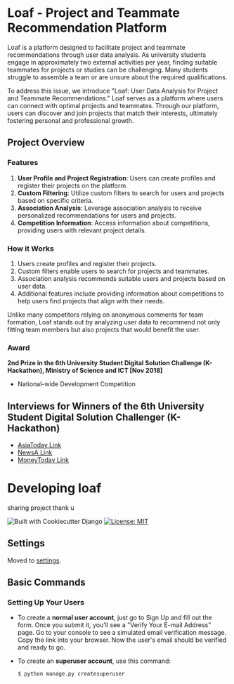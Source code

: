 # Loaf - Project and Teammate Recommendation Platform

Loaf is a platform designed to facilitate project and teammate recommendations through user data analysis. As university students engage in approximately two external activities per year, finding suitable teammates for projects or studies can be challenging. Many students struggle to assemble a team or are unsure about the required qualifications.

To address this issue, we introduce "Loaf: User Data Analysis for Project and Teammate Recommendations." Loaf serves as a platform where users can connect with optimal projects and teammates. Through our platform, users can discover and join projects that match their interests, ultimately fostering personal and professional growth.

## Project Overview

### Features

1. **User Profile and Project Registration**: Users can create profiles and register their projects on the platform.
2. **Custom Filtering**: Utilize custom filters to search for users and projects based on specific criteria.
3. **Association Analysis**: Leverage association analysis to receive personalized recommendations for users and projects.
4. **Competition Information**: Access information about competitions, providing users with relevant project details.

### How it Works

1. Users create profiles and register their projects.
2. Custom filters enable users to search for projects and teammates.
3. Association analysis recommends suitable users and projects based on user data.
4. Additional features include providing information about competitions to help users find projects that align with their needs.

Unlike many competitors relying on anonymous comments for team formation, Loaf stands out by analyzing user data to recommend not only fitting team members but also projects that would benefit the user.

### Award
**2nd Prize in the 6th University Student Digital Solution Challenge (K-Hackathon), Ministry of Science and ICT [Nov 2018]**
- National-wide Development Competition

## Interviews for Winners of the 6th University Student Digital Solution Challenger (K-Hackathon)
- [AsiaToday Link](http://www.asiatoday.co.kr/view.php?key=20181116010009943)
- [NewsA Link](http://www.newsa.co.kr/news/articleView.html?idxno=194846#09Xb)
- [MoneyToday Link](http://ubiz.mt.co.kr/articleView.html?no=2018111617507475355&aType=u0101)


Developing loaf
====

sharing project thank u

![Built with Cookiecutter Django](https://img.shields.io/badge/built%20with-Cookiecutter%20Django-ff69b4.svg)
[![License: MIT](https://img.shields.io/badge/License-MIT-yellow.svg)](https://opensource.org/licenses/MIT)

## Settings

Moved to [settings](http://cookiecutter-django.readthedocs.io/en/latest/settings.html).

## Basic Commands

### Setting Up Your Users

- To create a **normal user account**, just go to Sign Up and fill out the form. Once you submit it, you'll see a "Verify Your E-mail Address" page. Go to your console to see a simulated email verification message. Copy the link into your browser. Now the user's email should be verified and ready to go.

- To create an **superuser account**, use this command:
  ```bash
  $ python manage.py createsuperuser
